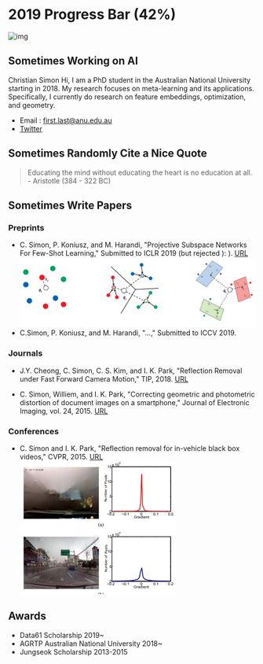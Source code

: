 # 2019 Progress Bar (42%)
![img](https://pbs.twimg.com/media/D8HoTvEXUAAJa0J?format=jpg&name=small)



## Sometimes Working on AI

Christian Simon
Hi, I am a PhD student in the Australian National University starting in 2018.
My research focuses on meta-learning and its applications. Specifically, I currently do research on feature embeddings, optimization, and geometry.

- Email : first.last@anu.edu.au
- [Twitter](https://twitter.com/cimonou)


## Sometimes Randomly Cite a Nice Quote

> Educating the mind without educating the heart is no education at all. - Aristotle (384 - 322 BC)



## Sometimes Write Papers
### Preprints
- C. Simon, P. Koniusz, and M. Harandi, "Projective Subspace Networks For Few-Shot Learning," Submitted to ICLR 2019 (but rejected ): ). [URL](https://openreview.net/pdf?id=rkzfuiA9F7)
![img](https://github.com/chrysts/chrysts.github.io/blob/master/images/psn.jpg)
- C.Simon, P. Koniusz, and M. Harandi, "...," Submitted to ICCV 2019. 

### Journals
- J.Y. Cheong, C. Simon, C. S. Kim, and I. K. Park, "Reflection Removal under Fast Forward Camera Motion," TIP, 2018. [URL](http://image.inha.ac.kr/wp-content/uploads/2017/07/TIP2017Cheong.pdf)

- C. Simon, Williem, and I. K. Park, "Correcting geometric and photometric distortion of document images on a smartphone," Journal of Electronic Imaging, vol. 24, 2015. [URL](http://image.inha.ac.kr/paper/JEI201501_Simon.pdf)

### Conferences
- C. Simon and I. K. Park, "Reflection removal for in-vehicle black box videos," CVPR, 2015. [URL](http://image.inha.ac.kr/paper/CVPR2015_Simon.pdf)
![img](https://github.com/chrysts/chrysts.github.io/blob/master/images/cvpr2015reflection.png?raw=true)


## Awards
- Data61 Scholarship 2019~
- AGRTP Australian National University 2018~
- Jungseok Scholarship 2013-2015
